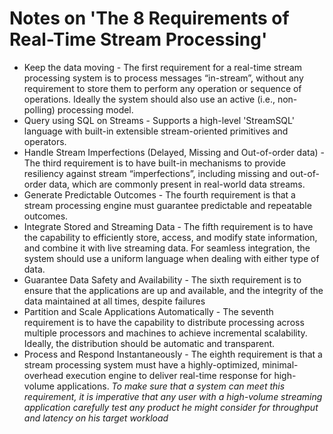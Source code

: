 # Notes on 'The 8 Requirements of Real-Time Stream Processing'

* Keep the data moving - The first requirement for a real-time stream processing system is to process messages “in-stream”, without any requirement to store them to perform any operation or sequence of operations. Ideally the system should also use an active (i.e., non-polling) processing model.
* Query using SQL on Streams - Supports a high-level 'StreamSQL' language with built-in extensible stream-oriented primitives and operators.
* Handle Stream Imperfections (Delayed, Missing and Out-of-order data) - The third requirement is to have built-in mechanisms to provide resiliency against stream “imperfections”, including missing and out-of-order data, which are commonly present in real-world data streams.
* Generate Predictable Outcomes - The fourth requirement is that a stream processing engine must guarantee predictable and repeatable outcomes.
* Integrate Stored and Streaming Data - The fifth requirement is to have the capability to efficiently store, access, and modify state information, and combine it with live streaming data. For seamless integration, the system should use a uniform language when dealing with either type of data.
* Guarantee Data Safety and Availability - The sixth requirement is to ensure that the applications are up and available, and the integrity of the data maintained at all times, despite failures
* Partition and Scale Applications Automatically - The seventh requirement is to have the capability to distribute processing across multiple processors and machines to achieve incremental scalability. Ideally, the distribution should be automatic and transparent.
* Process and Respond Instantaneously - The eighth requirement is that a stream processing system must have a highly-optimized, minimal-overhead execution engine to deliver real-time response for high-volume applications. *To make sure that a system can meet this requirement, it is imperative that any user with a high-volume streaming application carefully test any product he might consider for throughput and latency on his target workload*
